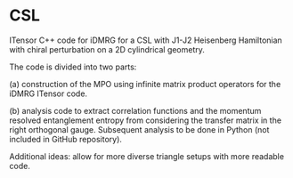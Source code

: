 # CSL
ITensor C++ code for iDMRG for a CSL with J1-J2 Heisenberg Hamiltonian with chiral perturbation on a 2D cylindrical geometry. 

The code is divided into two parts: 

(a) construction of the MPO using infinite matrix product operators for the iDMRG ITensor code. 

(b) analysis code to extract correlation functions and the momentum resolved entanglement entropy from considering the transfer matrix in the right orthogonal gauge. Subsequent analysis to be done in Python (not included in GitHub repository). 

Additional ideas: allow for more diverse triangle setups with more readable code. 
